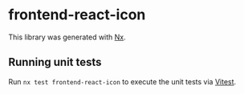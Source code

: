 # frontend-react-icon

This library was generated with [Nx](https://nx.dev).

## Running unit tests

Run `nx test frontend-react-icon` to execute the unit tests via [Vitest](https://vitest.dev/).
